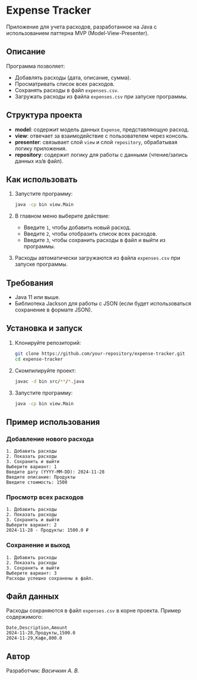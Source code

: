 # Expense Tracker

Приложение для учета расходов, разработанное на Java с использованием паттерна MVP (Model-View-Presenter).

## Описание

Программа позволяет:
- Добавлять расходы (дата, описание, сумма).
- Просматривать список всех расходов.
- Сохранять расходы в файл `expenses.csv`.
- Загружать расходы из файла `expenses.csv` при запуске программы.

## Структура проекта

- **model**: содержит модель данных `Expense`, представляющую расход.
- **view**: отвечает за взаимодействие с пользователем через консоль.
- **presenter**: связывает слой `view` и слой `repository`, обрабатывая логику приложения.
- **repository**: содержит логику для работы с данными (чтение/запись данных из/в файл).

## Как использовать

1. Запустите программу:
   ```bash
   java -cp bin view.Main
   ```

2. В главном меню выберите действие:
   - Введите `1`, чтобы добавить новый расход.
   - Введите `2`, чтобы отобразить список всех расходов.
   - Введите `3`, чтобы сохранить расходы в файл и выйти из программы.

3. Расходы автоматически загружаются из файла `expenses.csv` при запуске программы.

## Требования

- Java 11 или выше.
- Библиотека Jackson для работы с JSON (если будет использоваться сохранение в формате JSON).

## Установка и запуск

1. Клонируйте репозиторий:
   ```bash
   git clone https://github.com/your-repository/expense-tracker.git
   cd expense-tracker
   ```

2. Скомпилируйте проект:
   ```bash
   javac -d bin src/**/*.java
   ```

3. Запустите программу:
   ```bash
   java -cp bin view.Main
   ```

## Пример использования

### Добавление нового расхода
```plaintext
1. Добавить расходы
2. Показать расходы
3. Сохранить и выйти
Выберите вариант: 1
Введите дату (YYYY-MM-DD): 2024-11-28
Введите описание: Продукты
Введите стоимость: 1500
```

### Просмотр всех расходов
```plaintext
1. Добавить расходы
2. Показать расходы
3. Сохранить и выйти
Выберите вариант: 2
2024-11-28 - Продукты: 1500.0 ₽
```

### Сохранение и выход
```plaintext
1. Добавить расходы
2. Показать расходы
3. Сохранить и выйти
Выберите вариант: 3
Расходы успешно сохранены в файл.
```

## Файл данных

Расходы сохраняются в файл `expenses.csv` в корне проекта. Пример содержимого:
```csv
Date,Description,Amount
2024-11-28,Продукты,1500.0
2024-11-29,Кафе,800.0
```

## Автор

Разработчик: *Васичкин А. В.*  
